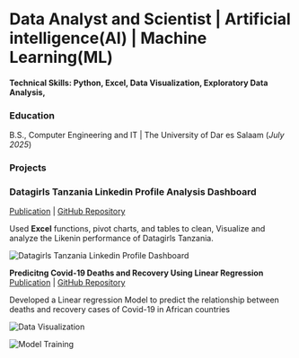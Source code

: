 # Data Analyst and Scientist | Artificial intelligence(AI) | Machine Learning(ML)

#### Technical Skills: Python, Excel, Data Visualization, Exploratory Data Analysis, 

### Education
B.S., Computer Engineering and IT | The University of Dar es Salaam (_July 2025_)

### Projects
### Datagirls Tanzania Linkedin Profile Analysis Dashboard
[Publication](https://medium.com/@irenedeodatus21/driving-linkedin-success-a-data-driven-analysis-for-datagirls-tanzania-3cbd2bed4f25) | [GitHub Repository](https://github.com/idmirene/Datagirls-Tanzania-Linkedin-Profile-Analysis/tree/main)


Used **Excel** functions, pivot charts, and tables to clean, Visualize and analyze the Likenin performance of Datagirls Tanzania.

![Datagirls Tanzania Linkedin Profile Dashboard](https://miro.medium.com/v2/resize:fit:1100/format:webp/1*jg9snpTzLpAUjfiXr0c_Xw.png)


**Predicitng Covid-19 Deaths and Recovery Using Linear Regression**
[Publication](https://medium.com/@irenedeodatus21/predicting-covid-19-deaths-and-recoveries-in-africa-using-linear-regression-45a81273b991) | [GitHub Repository](https://github.com/idmirene/COVID-19-Deaths-and-recoveries-Using-Linear-Regression)

Developed a Linear regression Model to predict the relationship between deaths and recovery cases of Covid-19 in African countries

![Data Visualization](https://miro.medium.com/v2/resize:fit:1100/format:webp/1*rOohqDRlI1BxhOVkvZCeRg.png)

![Model Training](https://miro.medium.com/v2/resize:fit:1100/format:webp/1*qZ9S4p1Wb5A95vvrbHC7WA.png)




